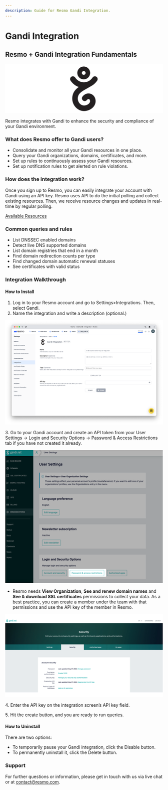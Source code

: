 ```yaml
---
description: Guide for Resmo Gandi Integration.
---
```


# Gandi Integration

## Resmo + Gandi Integration Fundamentals

![](../.gitbook/assets/gandi-logo.png)

Resmo integrates with Gandi to enhance the security and compliance of your Gandi environment.

### What does Resmo offer to Gandi users?

* Consolidate and monitor all your Gandi resources in one place.
* Query your Gandi organizations, domains, certificates, and more.
* Set up rules to continuously assess your Gandi resources.
* Set up notification rules to get alerted on rule violations.

### How does the integration work?

Once you sign up to Resmo, you can easily integrate your account with Gandi using an API key. Resmo uses API to do the initial polling and collect existing resources. Then, we receive resource changes and updates in real-time by regular polling.

[Available Resources](https://docs.resmo.com/resources/gandi)

### Common queries and rules

* List DNSSEC enabled domains
* Detect live DNS supported domains
* List domain registries that end in a month
* Find domain redirection counts per type
* Find changed domain automatic renewal statuses
* See certificates with valid status

### Integration Walkthrough

#### **How to Install**

1. Log in to your Resmo account and go to Settings>Integrations. Then, select Gandi.
2. Name the integration and write a description (optional.)

![](../.gitbook/assets/gandi.png)

3\. Go to your Gandi account and create an API token from your User Settings -> Login and Security Options -> Password & Access Restrictions tab if you have not created it already.

![](../.gitbook/assets/gandi-user-settings.png)

* Resmo needs **View Organization**, **See and renew domain names** and **See & download SSL certificates** permissions to collect your data. As a best practice, you can create a member under the team with that permissions and use the API key of the member in Resmo.

![](../.gitbook/assets/gandi-security.png)

4\. Enter the API key on the integration screen’s API key field.

5\. Hit the create button, and you are ready to run queries.

#### **How to Uninstall**

There are two options:

* To temporarily pause your Gandi integration, click the Disable button.
* To permanently uninstall it, click the Delete button.

### Support

For further questions or information, please get in touch with us via live chat or at contact@resmo.com.
